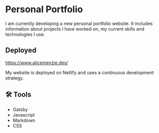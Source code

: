 # Personal Portfolio 

I am currently developing a new personal portfolio website. It includes information about projects I have worked on, my current skills and technologies I use. 


## Deployed 

https://www.alicemenzie.dev/

My website is deployed on Netlify and uses a continuous development strategy. 


## 🛠 Tools
- Gatsby
- Javascript
- Markdown
- CSS